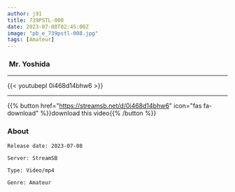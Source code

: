 ```yaml
---
author: j91
title: 739PSTL-008
date: 2023-07-08T02:45:00Z
image: "pb_e_739pstl-008.jpg"
tags: [Amateur]
---
```


###  Mr. Yoshida
___

{{< youtubepl 0i468d14bhw6 >}}
___

{{% button href="https://streamsb.net/d/0i468d14bhw6" icon="fas fa-download" %}}download this video{{% /button %}}
### About

`Release date: 2023-07-08`

`Server: StreamSB`

`Type: Video/mp4`

`Genre:	Amateur`